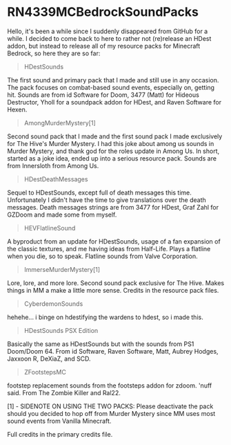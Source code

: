 # RN4339MCBedrockSoundPacks

Hello, it's been a while since I suddenly disappeared from GitHub for a while. I decided to come 
back to here to rather not (re)release an HDest addon, but instead to release all of my 
resource packs for Minecraft Bedrock, so here they are so far:

> HDestSounds

The first sound and primary pack that I made and still use in any occasion. The pack focuses on combat-based sound events, especially on, getting hit. Sounds are from id Software for Doom, 3477 (Matt) for Hideous Destructor, Yholl for a soundpack addon for HDest, and Raven Software for Hexen.


> AmongMurderMystery[1]

Second sound pack that I made and the first sound pack I made exclusively for The Hive's Murder Mystery. I had this joke about among us sounds in Murder Mystery, and thank god for the roles update in Among Us. In short, started as a joke idea, ended up into a serious resource pack. Sounds are from Innersloth from Among Us.


> HDestDeathMessages

Sequel to HDestSounds, except full of death messages this time. Unfortunately I didn't have the time to give translations over the death messages. Death messages strings are from 3477 for HDest, Graf Zahl for GZDoom and made some from myself.


> HEVFlatlineSound

A byproduct from an update for HDestSounds, usage of a fan expansion of the classic textures, and me having ideas from Half-Life. Plays a flatline when you die, so to speak. Flatline sounds from Valve Corporation.


> ImmerseMurderMystery[1]

Lore, lore, and more lore. Second sound pack exclusive for The Hive. Makes things in MM a make a little more sense. Credits in the resource pack files.


>CyberdemonSounds

hehehe...
i binge on hdestifying the wardens to hdest, so i made this.


>HDestSounds PSX Edition 

Basically the same as HDestSounds but with the sounds from PS1 Doom/Doom 64. From id Software, Raven Software, Matt, Aubrey Hodges, Jaxxoon R, DeXiaZ, and SCD.


>ZFootstepsMC

footstep replacement sounds from the footsteps addon for zdoom. 'nuff said. From The Zombie Killer and Ral22.


[1] - SIDENOTE ON USING THE TWO PACKS: Please deactivate the pack should you decided to hop off from Murder Mystery since MM uses most sound events from Vanilla Minecraft.

Full credits in the primary credits file.
